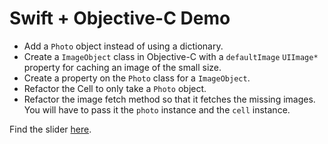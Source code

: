 # Swift + Objective-C Demo

* Add a `Photo` object instead of using a dictionary. 
* Create a `ImageObject` class in Objective-C with a `defaultImage` `UIImage*` property for caching an image of the small size.
* Create a property on the `Photo` class for a `ImageObject`.
* Refactor the Cell to only take a `Photo` object.
* Refactor the image fetch method so that it fetches the missing images. You will have to pass it the `photo` instance and the `cell` instance.

Find the slider [here](https://docs.google.com/presentation/d/1yDxpvhab4zWKGUDm5Gcx6C0YoVNOU3fy4ByyRrSi2vg/edit#slide=id.p).
